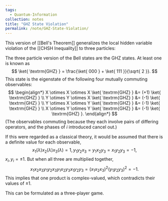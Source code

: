 ```yaml
---
tags:
  - Quantum-Information
collection: notes
title: "GHZ State Violation"
permalink: /note/GHZ-State-Violation/
---
```

This version of [[Bell's Theorem]] generalizes the local hidden variable violation of the [[CHSH Inequality]] to three particles:

The three particle version of the Bell states are the GHZ states. At least one is known as 
$$
\ket{ \textrm{GHZ} } = \frac{\ket{ 000 } + \ket{ 111 }}{\sqrt{ 2 }}.
$$
This state is the eigenstate of the following four mutually commuting observables:
$$
\begin{align*}
X \otimes X \otimes X \ket{ \textrm{GHZ} } &= (+1) \ket{ \textrm{GHZ} } \\
Y \otimes Y \otimes X \ket{ \textrm{GHZ} } &= (-1) \ket{ \textrm{GHZ} } \\
Y \otimes X \otimes Y \ket{ \textrm{GHZ} } &= (-1) \ket{ \textrm{GHZ} } \\
X \otimes Y \otimes Y \ket{ \textrm{GHZ} } &= (-1) \ket{ \textrm{GHZ} }.
\end{align*}
$$
(The observables commuting because they each involve pairs of differing operators, and the phases of $i$ introduced cancel out.)

If this were regarded as a classical theory, it would be assumed that there is a definite value for each observable,
$$
x_1(\lambda) x_2 (\lambda) x_3 (\lambda) = 1, y_1 y_2 x_3 = y_1 x_2 y_3 = x_1 y_2 y_3 = -1,
$$
$x_i,y_i = \pm 1$.
But when all three are multiplied together,
$$
x_1 x_2 x_3 y_1 y_2 x_3 y_1 x_2 y_3 x_1 y_2 y_3 = (x_1 x_2 x_3)^2 (y_1 y_2 y_3)^2 = -1.
$$
This implies that one product is complex-valued, which contradicts their values of $\pm1$. 

This can be formulated as a three-player game. 